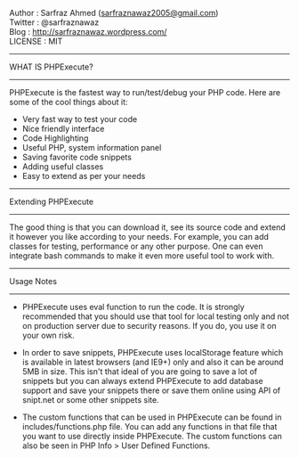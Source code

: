 Author   : Sarfraz Ahmed (sarfraznawaz2005@gmail.com)  
Twitter  : @sarfraznawaz  
Blog     : http://sarfraznawaz.wordpress.com/  
LICENSE  : MIT
____________________________________________


WHAT IS PHPExecute?
____________________________________________

PHPExecute is the fastest way to run/test/debug your PHP code. Here are some of the cool things about it:

 - Very fast way to test your code
 - Nice friendly interface
 - Code  Highlighting
 - Useful PHP, system information panel
 - Saving favorite code snippets
 - Adding useful classes
 - Easy to extend as per your needs
 
____________________________________________
Extending PHPExecute
____________________________________________

The good thing is that you can download it, see its source code and extend it however you like according to your needs. For example, you can add classes for testing, performance or any other purpose. One can even integrate bash commands to make it even more useful tool to work with.

____________________________________________
Usage Notes
____________________________________________

 - PHPExecute uses eval function to run the code. It is strongly recommended that you should use that tool for local testing only and not on production server due to security reasons. If you do, you use it on your own risk.
 
 - In order to save snippets, PHPExecute uses localStorage feature which is available in latest browsers (and IE9+) only and also it can be around 5MB in size. This isn't that ideal of you are going to save a lot of snippets but you can always extend PHPExecute to add database support and save your snippets there or save them online using API of snipt.net or some other snippets site.
 
 - The custom functions that can be used in PHPExecute can be found in includes/functions.php file. You can add any functions in that file that you want to use directly inside PHPExecute. The custom functions can also be seen in PHP Info > User Defined Functions.

